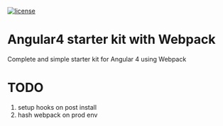 [![license](https://img.shields.io/github/license/neo9/n9-node-micro.svg)](https://github.com/nureynisow/ng4-kiss-starter/blob/master/LICENSE)
# Angular4 starter kit with Webpack
Complete and simple starter kit for Angular 4 using Webpack
# TODO 
1. setup hooks on post install
2. hash webpack on prod env
